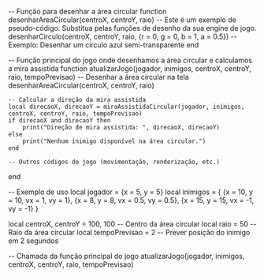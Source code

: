 -- Função para desenhar a área circular
function desenharAreaCircular(centroX, centroY, raio)
    -- Este é um exemplo de pseudo-código. Substitua pelas funções de desenho da sua engine de jogo.
    desenharCirculo(centroX, centroY, raio, {r = 0, g = 0, b = 1, a = 0.5})  -- Exemplo: Desenhar um círculo azul semi-transparente
end

-- Função principal do jogo onde desenhamos a área circular e calculamos a mira assistida
function atualizarJogo(jogador, inimigos, centroX, centroY, raio, tempoPrevisao)
    -- Desenhar a área circular na tela
    desenharAreaCircular(centroX, centroY, raio)
    
    -- Calcular a direção da mira assistida
    local direcaoX, direcaoY = miraAssistidaCircular(jogador, inimigos, centroX, centroY, raio, tempoPrevisao)
    if direcaoX and direcaoY then
        print("Direção de mira assistida: ", direcaoX, direcaoY)
    else
        print("Nenhum inimigo disponível na área circular.")
    end
    
    -- Outros códigos do jogo (movimentação, renderização, etc.)
end

-- Exemplo de uso
local jogador = {x = 5, y = 5}
local inimigos = {
    {x = 10, y = 10, vx = 1, vy = 1},
    {x = 8, y = 8, vx = 0.5, vy = 0.5},
    {x = 15, y = 15, vx = -1, vy = -1}
}

local centroX, centroY = 100, 100  -- Centro da área circular
local raio = 50  -- Raio da área circular
local tempoPrevisao = 2  -- Prever posição do inimigo em 2 segundos

-- Chamada da função principal do jogo
atualizarJogo(jogador, inimigos, centroX, centroY, raio, tempoPrevisao)
